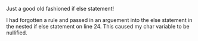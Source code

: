 Just a good old fashioned if else statement!

I had forgotten a rule and passed in an arguement into the else statement in the nested if else statement on line 24. This caused my char variable to be nullified.
